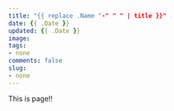 ```yaml
---
title: "{{ replace .Name "-" " " | title }}"
date: {{ .Date }}
updated: {{ .Date }}
image:
tags:
- none
comments: false
slug:
- none
---
```


This is page!!